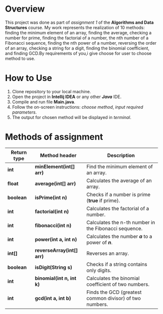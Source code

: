 # Overview

This project was done as part of *assignment 
1* of the **Algorithms and Data Structures** course. 
My work represents the realization of 10 methods:
finding the minimum element of an array, 
finding the average, checking a number for prime,
finding the factorial of a number, the nth 
number of a Fibonacci sequence, finding the 
nth power of a number, reversing the order of 
an array, checking a string for a digit, 
finding the binomial coefficient, and 
finding GCD.By requirements of you,i give choose for user to choose method to use.


# How to Use

1. Clone repository to your local machine.
2. Open the project in **Intellij IDEA** or any other ***Java*** IDE.
3. Compile and run file **Main.java**.
4. Follow the on-screen instructions: *choose method*, *input required parameters*.
5. The output for chosen method will be displayed in *terminal*.</br>
# Methods of assignment

| **Return type** | **Method header**           | **Description**                                         |
|-----------------|-----------------------------|---------------------------------------------------------|
| **int**         | **minElement(int[] arr)**   | Find the minimum element of an array.                   |
| **float**       | **average(int[] arr)**      | Calculates the average of an array.                     |
| **boolean**     | **isPrime(int n)**          | Checks if a number is prime (**true** if prime).        |
| **int**         | **factorial(int n)**        | Calculates the factorial of a number.                   |
| **int**         | **fibonacci(int n)**        | Calculates the n-th number in the Fibonacci sequence.   |
| **int**         | **power(int a, int n)**     | Calculates the number ***a*** to a power of ***n***.    |
| **int[]**       | **reverseArray(int[] arr)** | Reverses an array.                                      |
| **boolean**     | **isDigit(String s)**       | Checks if a string contains only digits.                |
| **int**         | **binomial(int n, int k)**  | Calculates the binomial coefficient of two numbers.     |
| **int**         | **gcd(int a, int b)**       | Finds the GCD (greatest common divisor) of two numbers. |
